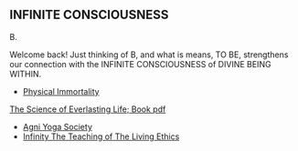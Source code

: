 ## INFINITE CONSCIOUSNESS

B.

Welcome back! Just thinking of B, and what is means, TO BE, strengthens our connection with the INFINITE CONSCIOUSNESS of DIVINE BEING WITHIN.

- [Physical Immortality](https://b-ok.cc/book/5283206/a76658)

[The Science of Everlasting Life; Book pdf](https://pdf.zlibcdn.com/dtoken/396246d8bb4445a18872c5663226ab33/Physical_Immortality_The_Science_of_Everlasting_L_5283206_(z-lib.org).pdf)

- [Agni Yoga Society](http://agniyoga.org/index.php)
- [Infinity The Teaching of The Living Ethics](http://agniyoga.org/ay_en/Infinity-I.php)
